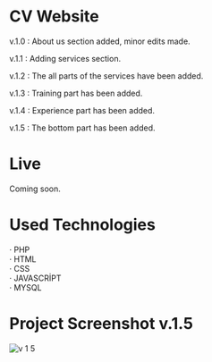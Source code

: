 # CV Website

v.1.0 : About us section added, minor edits made.

v.1.1 : Adding services section.

v.1.2 : The all parts of the services have been added.

v.1.3 : Training part has been added.

v.1.4 : Experience part has been added.

v.1.5 : The bottom part has been added.

# Live

Coming soon.

# Used Technologies

· PHP<br>
· HTML<br>
· CSS<br>
· JAVASCRİPT<br>
· MYSQL<br>

# Project Screenshot v.1.5
![v 1 5](https://user-images.githubusercontent.com/40199261/125173850-1fe9ee00-e1ca-11eb-90ed-9665ddff8b08.png)



 
